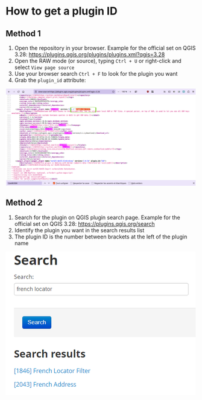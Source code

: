 # How to get a plugin ID

## Method 1

1. Open the repository in your browser. Example for the official set on QGIS 3.28: <https://plugins.qgis.org/plugins/plugins.xml?qgis=3.28>
1. Open the RAW mode (or source), typing `Ctrl + U` or right-click and  select `View page source`
1. Use your browser search `Ctrl + F` to look for the plugin you want
1. Grab the `plugin_id` attribute:

  ![Plugin ID into official repository - Example QuickOSM](../static/repository_plugins_plugin_id.webp)

## Method 2

1. Search for the plugin on QGIS plugin search page. Example for the official set on QGIS 3.28: <https://plugins.qgis.org/search>
2. Identify the plugin you want in the search results list
3. The plugin ID is the number between brackets at the left of the plugin name

  ![Plugin ID into plugin search page - Example Franch Locator Filter](../static/plugin_search.png)

